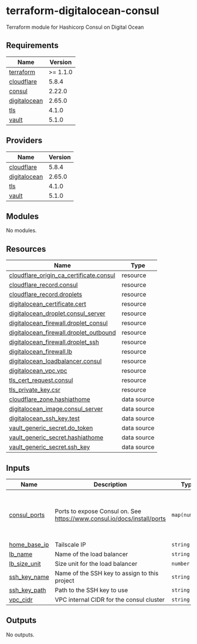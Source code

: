 # terraform-digitalocean-consul
Terraform module for Hashicorp Consul on Digital Ocean

<!-- BEGIN_TF_DOCS -->
## Requirements

| Name | Version |
|------|---------|
| <a name="requirement_terraform"></a> [terraform](#requirement\_terraform) | >= 1.1.0 |
| <a name="requirement_cloudflare"></a> [cloudflare](#requirement\_cloudflare) | 5.8.4 |
| <a name="requirement_consul"></a> [consul](#requirement\_consul) | 2.22.0 |
| <a name="requirement_digitalocean"></a> [digitalocean](#requirement\_digitalocean) | 2.65.0 |
| <a name="requirement_tls"></a> [tls](#requirement\_tls) | 4.1.0 |
| <a name="requirement_vault"></a> [vault](#requirement\_vault) | 5.1.0 |

## Providers

| Name | Version |
|------|---------|
| <a name="provider_cloudflare"></a> [cloudflare](#provider\_cloudflare) | 5.8.4 |
| <a name="provider_digitalocean"></a> [digitalocean](#provider\_digitalocean) | 2.65.0 |
| <a name="provider_tls"></a> [tls](#provider\_tls) | 4.1.0 |
| <a name="provider_vault"></a> [vault](#provider\_vault) | 5.1.0 |

## Modules

No modules.

## Resources

| Name | Type |
|------|------|
| [cloudflare_origin_ca_certificate.consul](https://registry.terraform.io/providers/cloudflare/cloudflare/5.8.4/docs/resources/origin_ca_certificate) | resource |
| [cloudflare_record.consul](https://registry.terraform.io/providers/cloudflare/cloudflare/5.8.4/docs/resources/record) | resource |
| [cloudflare_record.droplets](https://registry.terraform.io/providers/cloudflare/cloudflare/5.8.4/docs/resources/record) | resource |
| [digitalocean_certificate.cert](https://registry.terraform.io/providers/digitalocean/digitalocean/2.65.0/docs/resources/certificate) | resource |
| [digitalocean_droplet.consul_server](https://registry.terraform.io/providers/digitalocean/digitalocean/2.65.0/docs/resources/droplet) | resource |
| [digitalocean_firewall.droplet_consul](https://registry.terraform.io/providers/digitalocean/digitalocean/2.65.0/docs/resources/firewall) | resource |
| [digitalocean_firewall.droplet_outbound](https://registry.terraform.io/providers/digitalocean/digitalocean/2.65.0/docs/resources/firewall) | resource |
| [digitalocean_firewall.droplet_ssh](https://registry.terraform.io/providers/digitalocean/digitalocean/2.65.0/docs/resources/firewall) | resource |
| [digitalocean_firewall.lb](https://registry.terraform.io/providers/digitalocean/digitalocean/2.65.0/docs/resources/firewall) | resource |
| [digitalocean_loadbalancer.consul](https://registry.terraform.io/providers/digitalocean/digitalocean/2.65.0/docs/resources/loadbalancer) | resource |
| [digitalocean_vpc.vpc](https://registry.terraform.io/providers/digitalocean/digitalocean/2.65.0/docs/resources/vpc) | resource |
| [tls_cert_request.consul](https://registry.terraform.io/providers/hashicorp/tls/4.1.0/docs/resources/cert_request) | resource |
| [tls_private_key.csr](https://registry.terraform.io/providers/hashicorp/tls/4.1.0/docs/resources/private_key) | resource |
| [cloudflare_zone.hashiathome](https://registry.terraform.io/providers/cloudflare/cloudflare/5.8.4/docs/data-sources/zone) | data source |
| [digitalocean_image.consul_server](https://registry.terraform.io/providers/digitalocean/digitalocean/2.65.0/docs/data-sources/image) | data source |
| [digitalocean_ssh_key.test](https://registry.terraform.io/providers/digitalocean/digitalocean/2.65.0/docs/data-sources/ssh_key) | data source |
| [vault_generic_secret.do_token](https://registry.terraform.io/providers/hashicorp/vault/5.1.0/docs/data-sources/generic_secret) | data source |
| [vault_generic_secret.hashiathome](https://registry.terraform.io/providers/hashicorp/vault/5.1.0/docs/data-sources/generic_secret) | data source |
| [vault_generic_secret.ssh_key](https://registry.terraform.io/providers/hashicorp/vault/5.1.0/docs/data-sources/generic_secret) | data source |

## Inputs

| Name | Description | Type | Default | Required |
|------|-------------|------|---------|:--------:|
| <a name="input_consul_ports"></a> [consul\_ports](#input\_consul\_ports) | Ports to expose Consul on. See https://www.consul.io/docs/install/ports | `map(number)` | <pre>{<br/>  "dns": 8600,<br/>  "http": 8500,<br/>  "serf-lan": 8301,<br/>  "server": 8300<br/>}</pre> | no |
| <a name="input_home_base_ip"></a> [home\_base\_ip](#input\_home\_base\_ip) | Tailscale IP | `string` | n/a | yes |
| <a name="input_lb_name"></a> [lb\_name](#input\_lb\_name) | Name of the load balancer | `string` | `"consul-lb"` | no |
| <a name="input_lb_size_unit"></a> [lb\_size\_unit](#input\_lb\_size\_unit) | Size unit for the load balancer | `number` | `1` | no |
| <a name="input_ssh_key_name"></a> [ssh\_key\_name](#input\_ssh\_key\_name) | Name of the SSH key to assign to this project | `string` | `"consul-key"` | no |
| <a name="input_ssh_key_path"></a> [ssh\_key\_path](#input\_ssh\_key\_path) | Path to the SSH key to use | `string` | `"~/.ssh/dokey.pub"` | no |
| <a name="input_vpc_cidr"></a> [vpc\_cidr](#input\_vpc\_cidr) | VPC internal CIDR for the consul cluster | `string` | `"10.10.20.0/24"` | no |

## Outputs

No outputs.
<!-- END_TF_DOCS -->